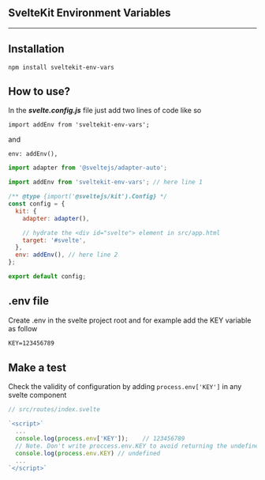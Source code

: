## SvelteKit Environment Variables

---

## Installation

`npm install sveltekit-env-vars`

## How to use?

In the **_svelte.config.js_** file just add two lines of code like so

`import addEnv from 'sveltekit-env-vars';`

and

`env: addEnv(),`

```js
import adapter from '@sveltejs/adapter-auto';

import addEnv from 'sveltekit-env-vars'; // here line 1

/** @type {import('@sveltejs/kit').Config} */
const config = {
  kit: {
    adapter: adapter(),

    // hydrate the <div id="svelte"> element in src/app.html
    target: '#svelte',
  },
  env: addEnv(), // here line 2
};

export default config;
```

## .env file

Create .env in the svelte project root and for example add the KEY variable as follow

```txt
KEY=123456789
```

## Make a test

Check the validity of configuration by adding `process.env['KEY']` in any svelte component

```js
// src/routes/index.svelte

`<script>`
  ...
  console.log(process.env['KEY']);    // 123456789
  // Note. Don't write proccess.env.KEY to avoid returning the undefined value
  console.log(process.env.KEY) // undefined
  ...
`</script>`
```
